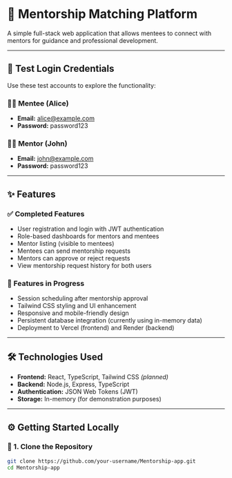 # 💼 Mentorship Matching Platform

A simple full-stack web application that allows mentees to connect with mentors for guidance and professional development.

---

## 👤 Test Login Credentials

Use these test accounts to explore the functionality:

### 🧑‍🎓 Mentee (Alice)
- **Email:** alice@example.com  
- **Password:** password123

### 🧑‍🏫 Mentor (John)
- **Email:** john@example.com  
- **Password:** password123

---

## ✨ Features

### ✅ Completed Features

- User registration and login with JWT authentication
- Role-based dashboards for mentors and mentees
- Mentor listing (visible to mentees)
- Mentees can send mentorship requests
- Mentors can approve or reject requests
- View mentorship request history for both users

### 🚧 Features in Progress

- Session scheduling after mentorship approval
- Tailwind CSS styling and UI enhancement
- Responsive and mobile-friendly design
- Persistent database integration (currently using in-memory data)
- Deployment to Vercel (frontend) and Render (backend)

---

## 🛠️ Technologies Used

- **Frontend:** React, TypeScript, Tailwind CSS *(planned)*
- **Backend:** Node.js, Express, TypeScript
- **Authentication:** JSON Web Tokens (JWT)
- **Storage:** In-memory (for demonstration purposes)

---

## ⚙️ Getting Started Locally

### 📁 1. Clone the Repository

```bash
git clone https://github.com/your-username/Mentorship-app.git
cd Mentorship-app
